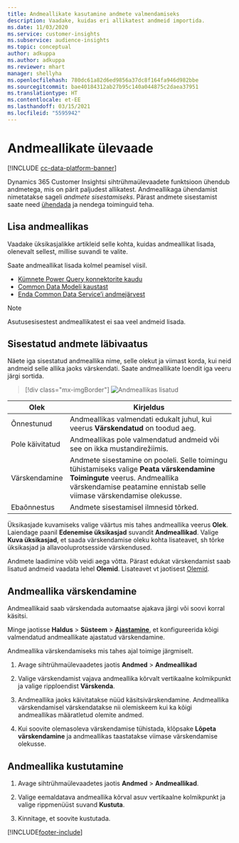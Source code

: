 ```yaml
---
title: Andmeallikate kasutamine andmete valmendamiseks
description: Vaadake, kuidas eri allikatest andmeid importida.
ms.date: 11/03/2020
ms.service: customer-insights
ms.subservice: audience-insights
ms.topic: conceptual
author: adkuppa
ms.author: adkuppa
ms.reviewer: mhart
manager: shellyha
ms.openlocfilehash: 780dc61a82d6ed9856a37dc8f164fa946d982bbe
ms.sourcegitcommit: bae40184312ab27b95c140a044875c2daea37951
ms.translationtype: HT
ms.contentlocale: et-EE
ms.lasthandoff: 03/15/2021
ms.locfileid: "5595942"
---
```

# <a name="data-sources-overview"></a>Andmeallikate ülevaade

[!INCLUDE [cc-data-platform-banner](../includes/cc-data-platform-banner.md)]

Dynamics 365 Customer Insightsi sihtrühmaülevaadete funktsioon ühendub andmetega, mis on pärit paljudest allikatest. Andmeallikaga ühendamist nimetatakse sageli *andmete sisestamiseks*. Pärast andmete sisestamist saate need [ühendada](data-unification.md) ja nendega toiminguid teha.

## <a name="add-a-data-source"></a>Lisa andmeallikas

Vaadake üksikasjalikke artikleid selle kohta, kuidas andmeallikat lisada, olenevalt sellest, millise suvandi te valite.

Saate andmeallikat lisada kolmel peamisel viisil.

- [Kümnete Power Query konnektorite kaudu](connect-power-query.md)
- [Common Data Modeli kaustast](connect-common-data-model.md)
- [Enda Common Data Service’i andmejärvest](connect-common-data-service-lake.md)

> [!NOTE]
> Asutusesisestest andmeallikatest ei saa veel andmeid lisada.

## <a name="review-ingested-data"></a>Sisestatud andmete läbivaatus

Näete iga sisestatud andmeallika nime, selle olekut ja viimast korda, kui neid andmeid selle allika jaoks värskendati. Saate andmeallikate loendit iga veeru järgi sortida.

> [!div class="mx-imgBorder"]
> ![Andmeallikas lisatud](media/configure-data-datasource-added.png "Andmeallikas lisatud")

|Olek  |Kirjeldus  |
|---------|---------|
|Õnnestunud   |Andmeallikas valmendati edukalt juhul, kui veerus **Värskendatud** on toodud aeg.
|Pole käivitatud   |Andmeallikas pole valmendatud andmeid või see on ikka mustandirežiimis.         |
|Värskendamine    |Andmete sisestamine on pooleli. Selle toimingu tühistamiseks valige **Peata värskendamine** **Toimingute** veerus. Andmeallika värskendamise peatamine ennistab selle viimase värskendamise olekusse.       |
|Ebaõnnestus     |Andmete sisestamisel ilmnesid tõrked.         |

Üksikasjade kuvamiseks valige väärtus mis tahes andmeallika veerus **Olek**. Laiendage paanil **Edenemise üksikasjad** suvandit **Andmeallikad**. Valige **Kuva üksikasjad**, et saada värskendamise oleku kohta lisateavet, sh tõrke üksikasjad ja allavooluprotsesside värskendused.

Andmete laadimine võib veidi aega võtta. Pärast edukat värskendamist saab lisatud andmeid vaadata lehel **Olemid**. Lisateavet vt jaotisest [Olemid](entities.md).

## <a name="refresh-a-data-source"></a>Andmeallika värskendamine

Andmeallikaid saab värskendada automaatse ajakava järgi või soovi korral käsitsi. 

Minge jaotisse **Haldus** > **Süsteem** > [**Ajastamine**](system.md#schedule-tab), et konfigureerida kõigi valmendatud andmeallikate ajastatud värskendamine.

Andmeallika värskendamiseks mis tahes ajal toimige järgmiselt.

1. Avage sihtrühmaülevaadetes jaotis **Andmed** > **Andmeallikad**

2. Valige värskendamist vajava andmeallika kõrvalt vertikaalne kolmikpunkt ja valige ripploendist **Värskenda**.

3. Andmeallika jaoks käivitatakse nüüd käsitsivärskendamine. Andmeallika värskendamisel värskendatakse nii olemiskeem kui ka kõigi andmeallikas määratletud olemite andmed.

4. Kui soovite olemasoleva värskendamise tühistada, klõpsake **Lõpeta värskendamine** ja andmeallikas taastatakse viimase värskendamise olekusse.

## <a name="delete-a-data-source"></a>Andmeallika kustutamine

1. Avage sihtrühmaülevaadetes jaotis **Andmed** > **Andmeallikad**.

2. Valige eemaldatava andmeallika kõrval asuv vertikaalne kolmikpunkt ja valige rippmenüüst suvand **Kustuta**.

3. Kinnitage, et soovite kustutada.


[!INCLUDE[footer-include](../includes/footer-banner.md)]